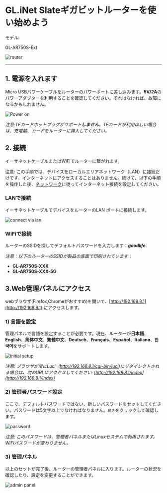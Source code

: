 # GL.iNet Slateギガビットルーターを使い始めよう

モデル:

GL-AR750S-Ext

![router](https://static.gl-inet.com/docs/jp/3/setup/slate/first-time_setup/router.jpg)



---

## 1. 電源を入れます 

Micro USBパワーケーブルをルーターのパワーポートに差し込みます。**5V/2A**のパワーアダプターを利用することを確認してください。それはなければ、故障になるかもしれません。

![Power on](https://static.gl-inet.com/docs/en/3/setup/slate/first-time_setup/power1.jpg)



*注意:TFカードホットプラグがサポート**しません**。TFカードが利用ほしい場合は、充電前、カードをルーターに挿入してください。*


## 2. 接続 

イーサネットケーブルまたはWiFiでルーターに繋がれます。


注意: この手順では、デバイスをローカルエリアネットワーク（LAN）に接続だけです。インターネットにアクセスすることはありません。続けて、以下の手順を操作した後、[ネットワーク](internet.md)に従ってインターネット接続を設定してください。


### LANで接続 
イーサネットケーブルでデバイスをルーターのLAN ポートに接続します。

![connect via lan](https://static.gl-inet.com/docs/en/3/setup/slate/first-time_setup/connect.jpg)



### WiFiで接続
ルーターのSSIDを探してデフォルトパスワードを入力します：***goodlife***.

*注意：以下のルーターのSSIDが製品の底面で印刷されています：*

- **GL-AR750S-XXX**
- **GL-AR750S-XXX-5G**




## 3.Web管理パネルにアクセス


webブラウザ(Firefox,Chromeがおすすめ)を開いて、[http://192.168.8.1](http://192.168.8.1) にアクセスします。



### 1) 言語を設定

管理パネルで言語を設定することが必要です。現在、ルーターが**日本語**、**English**、**简体中文**、**繁體中文**、**Deutsch**、**Français**、**Español**、**Italiano**、**한국어**をサポートします。

![initial setup](https://static.gl-inet.com/docs/jp/3/setup/slate/first-time_setup/welcome.png)

*注意: ブラウザが常にLuci（http://192.168.8.1/cgi-bin/luci)にリダイレクトされる場合は、次のURLにアクセスしてください: [http://192.168.8.1/index](http://192.168.8.1/index)*
  

### 2) 管理者パスワード設定


ここで、デフォルトパスワードではない、新しいパスワードをセットしてください。パスワードは5文字以上でなければなりません。`続き`をクリックして確認します。

![password](https://static.gl-inet.com/docs/jp/3/setup/slate/first-time_setup/password.png)

*注意: このパスワードは、管理者パネルまたはLinuxセステムで利用されます。WiFiパスワードが変わりません。*



### 3) 管理パネル
以上のセットが完了後、ルーターの管理者パネルに入ります。ルーターの状況を確認したり、設定を変更することができます。

![admin panel](https://static.gl-inet.com/docs/jp/3/setup/slate/first-time_setup/main_ui.png)

